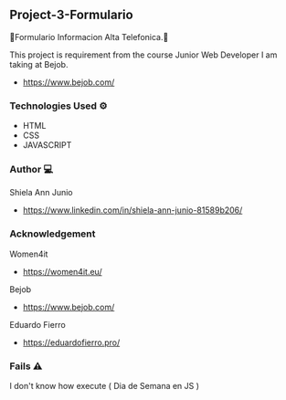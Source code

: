 ## Project-3-Formulario

📌Formulario Informacion Alta Telefonica.📌

This project is requirement from the course
Junior Web Developer I am taking at 
Bejob.

* []()https://www.bejob.com/



### Technologies Used ⚙️

* []()HTML
* []()CSS
* []()JAVASCRIPT


### Author 💻
Shiela Ann Junio

* []()https://www.linkedin.com/in/shiela-ann-junio-81589b206/

### Acknowledgement 
Women4it
* []()https://women4it.eu/

Bejob
* []()https://www.bejob.com/

Eduardo Fierro
* []()https://eduardofierro.pro/


### Fails ⚠️

I don't know how execute ( Dia de Semana en JS )
